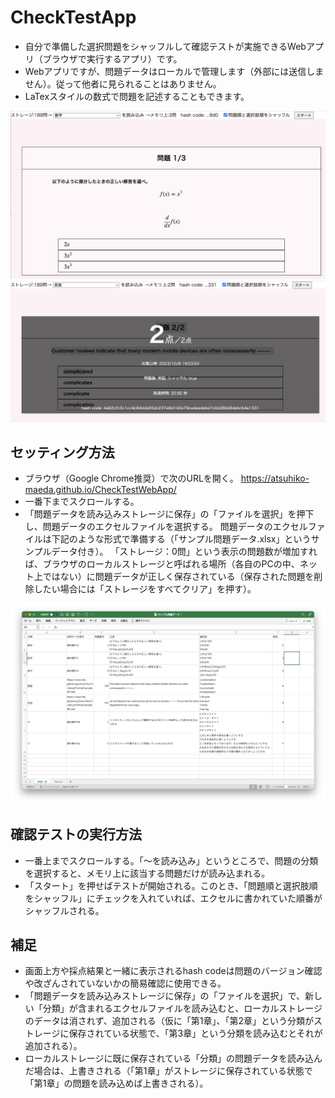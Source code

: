 # CheckTestApp

* 自分で準備した選択問題をシャッフルして確認テストが実施できるWebアプリ（ブラウザで実行するアプリ）です。
* Webアプリですが、問題データはローカルで管理します（外部には送信しません）。従って他者に見られることはありません。
* LaTexスタイルの数式で問題を記述することもできます。

<img src="https://github.com/atsuhiko-maeda/CheckTestWebApp/blob/main/screenshot01.png">
<img src="https://github.com/atsuhiko-maeda/CheckTestWebApp/blob/main/screenshot02.png">

## セッティング方法
* ブラウザ（Google Chrome推奨）で次のURLを開く。
  https://atsuhiko-maeda.github.io/CheckTestWebApp/
* 一番下までスクロールする。
* 「問題データを読み込みストレージに保存」の「ファイルを選択」を押下し、問題データのエクセルファイルを選択する。
問題データのエクセルファイルは下記のような形式で準備する（「サンプル問題データ.xlsx」というサンプルデータ付き）。
「ストレージ：0問」という表示の問題数が増加すれば、ブラウザのローカルストレージと呼ばれる場所（各自のPCの中、ネット上ではない）に問題データが正しく保存されている（保存された問題を削除したい場合には「ストレージをすべてクリア」を押す）。
<img src="https://github.com/atsuhiko-maeda/CheckTestWebApp/blob/main/screenshot03.png">

## 確認テストの実行方法
* 一番上までスクロールする。「〜を読み込み」というところで、問題の分類を選択すると、メモリ上に該当する問題だけが読み込まれる。
* 「スタート」を押せばテストが開始される。このとき、「問題順と選択肢順をシャッフル」にチェックを入れていれば、エクセルに書かれていた順番がシャッフルされる。

## 補足
* 画面上方や採点結果と一緒に表示されるhash codeは問題のバージョン確認や改ざんされていないかの簡易確認に使用できる。
*  「問題データを読み込みストレージに保存」の「ファイルを選択」で、新しい「分類」が含まれるエクセルファイルを読み込むと、ローカルストレージのデータは消されず、追加される（仮に「第1章」、「第2章」という分類がストレージに保存されている状態で、「第3章」という分類を読み込むとそれが追加される）。
* ローカルストレージに既に保存されている「分類」の問題データを読み込んだ場合は、上書きされる（「第1章」がストレージに保存されている状態で「第1章」の問題を読み込めば上書きされる）。

